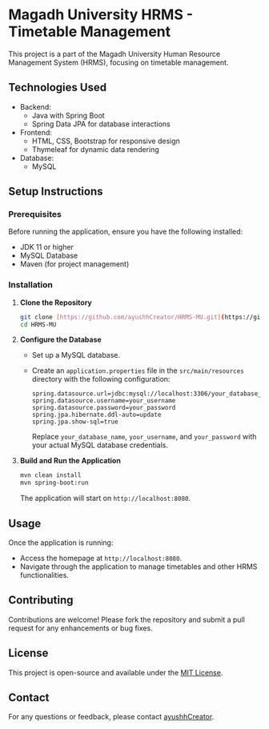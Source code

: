 # Magadh University HRMS - Timetable Management

This project is a part of the Magadh University Human Resource Management System (HRMS), focusing on timetable management.

## Technologies Used

* Backend:
    * Java with Spring Boot
    * Spring Data JPA for database interactions
* Frontend:
    * HTML, CSS, Bootstrap for responsive design
    * Thymeleaf for dynamic data rendering
* Database:
    * MySQL

## Setup Instructions

### Prerequisites

Before running the application, ensure you have the following installed:

* JDK 11 or higher
* MySQL Database
* Maven (for project management)

### Installation

1.  **Clone the Repository**

    ```bash
    git clone [https://github.com/ayushhCreator/HRMS-MU.git](https://github.com/ayushhCreator/HRMS-MU.git)
    cd HRMS-MU
    ```
2.  **Configure the Database**

    * Set up a MySQL database.
    * Create an `application.properties` file in the `src/main/resources` directory with the following configuration:

        ```properties
        spring.datasource.url=jdbc:mysql://localhost:3306/your_database_name
        spring.datasource.username=your_username
        spring.datasource.password=your_password
        spring.jpa.hibernate.ddl-auto=update
        spring.jpa.show-sql=true
        ```

        Replace `your_database_name`, `your_username`, and `your_password` with your actual MySQL database credentials.
3.  **Build and Run the Application**

    ```bash
    mvn clean install
    mvn spring-boot:run
    ```

    The application will start on `http://localhost:8080`.

## Usage

Once the application is running:

* Access the homepage at `http://localhost:8080`.
* Navigate through the application to manage timetables and other HRMS functionalities.

## Contributing

Contributions are welcome! Please fork the repository and submit a pull request for any enhancements or bug fixes.

## License

This project is open-source and available under the [MIT License](LICENSE).

## Contact

For any questions or feedback, please contact [ayushhCreator](https://github.com/ayushhCreator).
